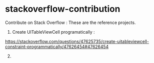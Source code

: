 # stackoverflow-contribution
Contribute on Stack Overflow : These are the reference projects.

01. Create UITableViewCell programatically : 

https://stackoverflow.com/questions/47625735/create-uitableviewcell-constraint-programmatically/47626454#47626454

02. 

